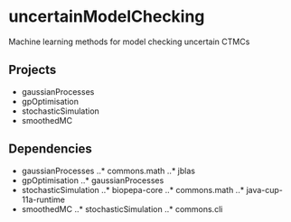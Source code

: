 # uncertainModelChecking
Machine learning methods for model checking uncertain CTMCs


## Projects
- gaussianProcesses
- gpOptimisation
- stochasticSimulation
- smoothedMC


## Dependencies
- gaussianProcesses
..* commons.math
..* jblas
- gpOptimisation
..* gaussianProcesses
- stochasticSimulation
..* biopepa-core
..* commons.math
..* java-cup-11a-runtime
- smoothedMC
..* stochasticSimulation
..* commons.cli

